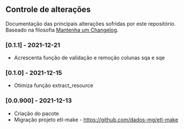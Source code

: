 ## Controle de alterações

Documentação das principais alterações sofridas por este repositório. Baseado na filosofia [Mantenha um Changelog](https://keepachangelog.com/pt-BR/1.0.0/).

### [0.1.1] - 2021-12-21

- Acrescenta função de validação e remoção colunas sqa e sqe

### [0.1.0] - 2021-12-15

- Otimiza função extract_resource

### [0.0.900] - 2021-12-13

- Criação do pacote
- Migração projeto etl-make - https://github.com/dados-mg/etl-make
